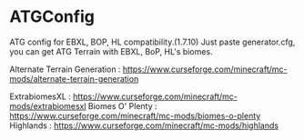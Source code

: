 # ATGConfig
ATG config for EBXL, BOP, HL compatibility.(1.7.10)
Just paste generator.cfg, you can get ATG Terrain with EBXL, BoP, HL's biomes.

Alternate Terrain Generation : https://www.curseforge.com/minecraft/mc-mods/alternate-terrain-generation

ExtrabiomesXL : https://www.curseforge.com/minecraft/mc-mods/extrabiomesxl
Biomes O' Plenty : https://www.curseforge.com/minecraft/mc-mods/biomes-o-plenty
Highlands : https://www.curseforge.com/minecraft/mc-mods/highlands
